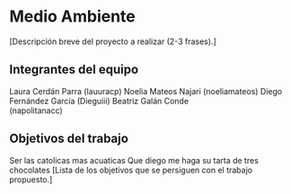 # Medio Ambiente

[Descripción breve del proyecto a realizar (2-3 frases).]

## Integrantes del equipo
Laura Cerdán Parra
  (lauuracp)
Noelia Mateos Najari
  (noeliamateos)
Diego Fernández García 
  (Dieguiii)
Beatriz Galán Conde  
  (napolitanacc) 


## Objetivos del trabajo
Ser las catolicas mas acuaticas
Que diego me haga su tarta de tres chocolates
[Lista de los objetivos que se persiguen con el trabajo propuesto.]
